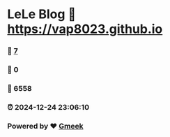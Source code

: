 # LeLe Blog :link: https://vap8023.github.io 
### :page_facing_up: [7](https://vap8023.github.io/tag.html) 
### :speech_balloon: 0 
### :hibiscus: 6558 
### :alarm_clock: 2024-12-24 23:06:10 
### Powered by :heart: [Gmeek](https://github.com/Meekdai/Gmeek)
